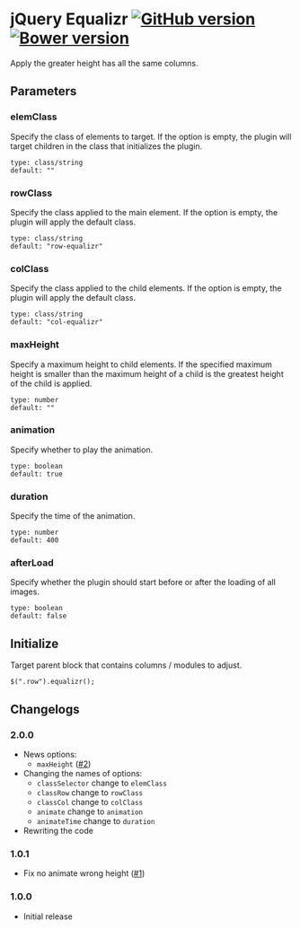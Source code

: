 # jQuery Equalizr [![GitHub version](https://badge.fury.io/gh/agenceepsilon%2Fjquery-equalizr.png)](http://badge.fury.io/gh/agenceepsilon%2Fjquery-equalizr) [![Bower version](https://badge.fury.io/bo/jquery-equalizr.png)](http://badge.fury.io/bo/jquery-equalizr)

Apply the greater height has all the same columns.

## Parameters

### elemClass

Specify the class of elements to target. If the option is empty, the plugin will target children in the class that initializes the plugin.

    type: class/string
    default: ""

### rowClass

Specify the class applied to the main element. If the option is empty, the plugin will apply the default class.

    type: class/string
    default: "row-equalizr"

### colClass

Specify the class applied to the child elements. If the option is empty, the plugin will apply the default class.

    type: class/string
    default: "col-equalizr"
    
### maxHeight

Specify a maximum height to child elements. If the specified maximum height is smaller than the maximum height of a child is the greatest height of the child is applied.

    type: number
    default: ""

### animation

Specify whether to play the animation.

    type: boolean
    default: true

### duration

Specify the time of the animation.

    type: number
    default: 400

### afterLoad

Specify whether the plugin should start before or after the loading of all images.

    type: boolean
    default: false

## Initialize

Target parent block that contains columns / modules to adjust.

    $(".row").equalizr();

## Changelogs

### 2.0.0

* News options:
    * ``maxHeight`` ([#2](https://github.com/agenceepsilon/jquery-equalizr/issues/2))
* Changing the names of options:
    * ``classSelector`` change to ``elemClass``
    * ``classRow`` change to ``rowClass``
    * ``classCol`` change to ``colClass``
    * ``animate`` change to ``animation``
    * ``animateTime`` change to ``duration``
* Rewriting the code

### 1.0.1

* Fix no animate wrong height ([#1](https://github.com/agenceepsilon/jquery-equalizr/issues/1))

### 1.0.0

* Initial release